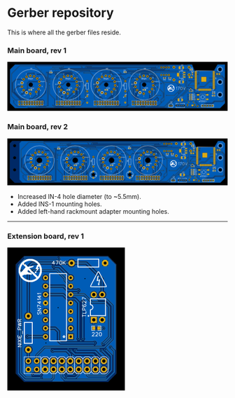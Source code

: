 # Gerber repository
This is where all the gerber files reside.


### Main board, rev 1
![](https://raw.githubusercontent.com/ThisIsntTheWay/rack_nixie_display/main/resources/gerber/svg/PCB_rack_nixie_dipsplay_REV1.svg)  

### Main board, rev 2
![](https://raw.githubusercontent.com/ThisIsntTheWay/rack_nixie_display/main/resources/gerber/svg/PCB_rack_nixie_dipsplay_REV2.svg)  
* Increased IN-4 hole diameter (to ~5.5mm).
* Added INS-1 mounting holes.
* Added left-hand rackmount adapter mounting holes. 
---

### Extension board, rev 1
![](https://raw.githubusercontent.com/ThisIsntTheWay/rack_nixie_display/main/resources/gerber/svg/PCB_ExtensionBoard_REV1.svg)

